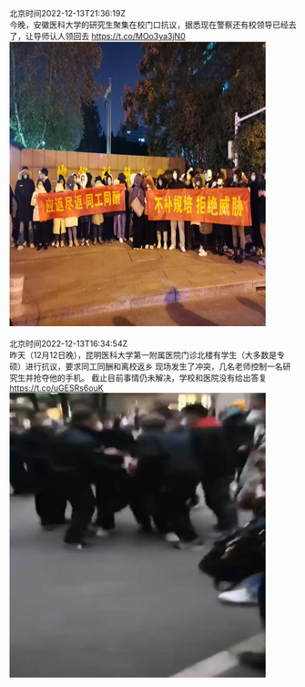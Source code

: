 北京时间2022-12-13T21:36:19Z<br>今晚，安徽医科大学的研究生聚集在校门口抗议，据悉现在警察还有校领导已经去了，让导师认人领回去 https://t.co/MOo3ya3jN0<br><img src='/temp/image/2022/n-Month-12/1602658677722386438_0.jpg' width='450' height='500'><br><br>北京时间2022-12-13T16:34:54Z<br>昨天（12月12日晚），昆明医科大学第一附属医院门诊北楼有学生（大多数是专硕）进行抗议，要求同工同酬和离校返乡
现场发生了冲突，几名老师控制一名研究生并抢夺他的手机。
截止目前事情仍未解决，学校和医院没有给出答复 https://t.co/uGESRs6ouK<br><img src='/temp/video/2022/n-Month-12/m-Day-13/whyyoutouzhele/1602582823277584385_0.jpg' width='450' height='500'><br><br>
